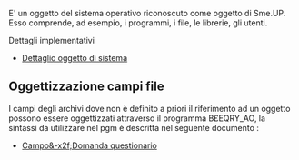 E' un oggetto del sistema operativo riconoscuto come oggetto di Sme.UP.
Esso comprende, ad esempio, i programmi, i file, le librerie, gli utenti.

Dettagli implementativi
- [Dettaglio oggetto di sistema](Sorgenti/OG/OG/OJ_D)

## Oggettizzazione campi file
I campi degli archivi dove non è definito a priori il riferimento ad un oggetto possono essere oggettizzati attraverso il programma B£EQRY_AO, la sintassi da utilizzare nel pgm è descritta nel seguente documento : 
- [Campo&-x2f;Domanda questionario](Sorgenti/OG/OG/CS)
